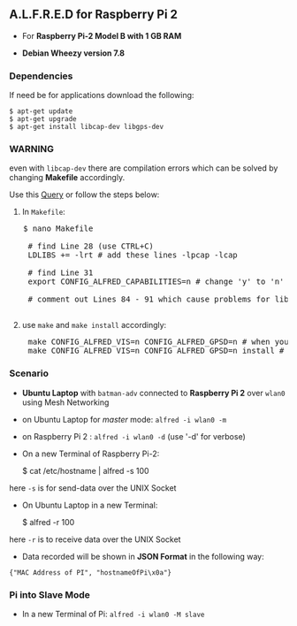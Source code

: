 ## A.L.F.R.E.D for Raspberry Pi 2

* For __Raspberry Pi-2 Model B with 1 GB RAM__

* __Debian Wheezy version 7.8__


### Dependencies
If need be for applications download the following:

    $ apt-get update
    $ apt-get upgrade
    $ apt-get install libcap-dev libgps-dev  

### WARNING
even with `libcap-dev` there are compilation errors which can be solved by changing __Makefile__
accordingly.

Use this [Query](http://raspberrypi.stackexchange.com/questions/42640/cannot-install-a-l-f-r-e-d-on-raspberry-pi-2/42642#42642)
or follow the steps below:

1. In `Makefile`:

<pre>
   $ nano Makefile

	# find Line 28 (use CTRL+C)
	LDLIBS += -lrt # add these lines -lpcap -lcap
	
	# find Line 31
	export CONFIG_ALFRED_CAPABILITIES=n # change 'y' to 'n'
	
	# comment out Lines 84 - 91 which cause problems for libcap errors

</pre>

2. use `make` and `make install` accordingly:

<pre>
	make CONFIG_ALFRED_VIS=n CONFIG_ALFRED_GPSD=n # when you don't want to use batadv-vis and gpsd
	make CONFIG_ALFRED_VIS=n CONFIG_ALFRED_GPSD=n install # install without batadv-vis and gpsd
</pre>


### Scenario
- __Ubuntu Laptop__ with `batman-adv` connected to __Raspberry Pi 2__ over `wlan0` using Mesh Networking

- on Ubuntu Laptop for *master* mode: `alfred -i wlan0 -m`

- on Raspberry Pi 2 : `alfred -i wlan0 -d` (use '-d' for verbose)

* On a new Terminal of Raspberry Pi-2: 
    
    $ cat /etc/hostname | alfred -s 100

here `-s` is for send-data over the UNIX Socket

* On Ubuntu Laptop in a new Terminal: 

    $ alfred -r 100

here `-r` is to receive data over the UNIX Socket

* Data recorded will be shown in __JSON Format__ in the following way:

`{"MAC Address of PI", "hostnameOfPi\x0a"}`


### Pi into Slave Mode

- In a new Terminal of Pi: `alfred -i wlan0 -M slave`
